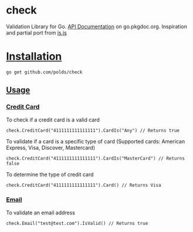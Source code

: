 # check

Validation Library for Go. [API Documentation](http://godoc.org/github.com/polds/check) on go.pkgdoc.org. Inspiration and partial port from [is.js](https://github.com/rthor/isjs)

# [Installation](https://github.com/polds/check#installation)

```
go get github.com/polds/check
```

## [Usage](https://github.com/polds/check#usage)

### [Credit Card](https://github.com/polds/check#credit-card)

To check if a credit card is a valid card

```golang
check.CreditCard("4111111111111111").CardIs("Any") // Returns true
```

To validate if a card is a specific type of card (Supported cards: American Express, Visa, Discover, Mastercard)

```golang
check.CreditCard("4111111111111111").CardIs("MasterCard") // Returns false
```

To determine the type of credit card

```golang
check.CreditCard("4111111111111111").Card() // Returns Visa
```

### [Email](https://github.com/polds/check#email)

To validate an email address

```golang
check.Email("test@test.com").IsValid() // Returns true
```